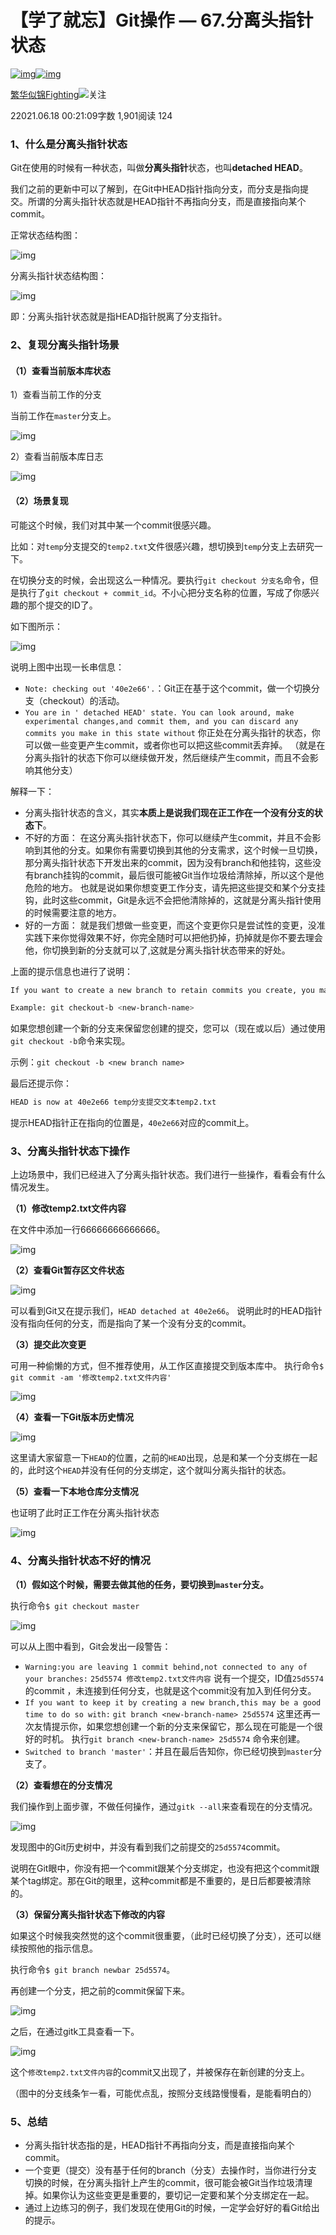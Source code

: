 # 【学了就忘】Git操作 — 67.分离头指针状态

[![img](https://upload.jianshu.io/users/upload_avatars/2495229/2fda2e40-0e38-4324-9cd6-b4f7dcc12479.jpg?imageMogr2/auto-orient/strip|imageView2/1/w/96/h/96/format/webp)![img](https://upload.jianshu.io/admin/source_image/38d6c2d5867e9827c1f5?imageMogr2/auto-orient/strip|imageView2/1/w/134/h/134/format/webp)](https://www.jianshu.com/u/fa63cd14aa2c)

[繁华似锦Fighting](https://www.jianshu.com/u/fa63cd14aa2c)[![  ](https://upload.jianshu.io/user_badge/19c2bea4-c7f7-467f-a032-4fed9acbc55d)](https://www.jianshu.com/mobile/creator)关注

22021.06.18 00:21:09字数 1,901阅读 124

### 1、什么是分离头指针状态

Git在使用的时候有一种状态，叫做**分离头指针**状态，也叫**detached HEAD**。

我们之前的更新中可以了解到，在Git中HEAD指针指向分支，而分支是指向提交。所谓的分离头指针状态就是HEAD指针不再指向分支，而是直接指向某个commit。

正常状态结构图：



![img](https://upload-images.jianshu.io/upload_images/2495229-edd0aaf99a35162e.png?imageMogr2/auto-orient/strip|imageView2/2/w/781/format/webp)

分离头指针状态结构图：

![img](https://upload-images.jianshu.io/upload_images/2495229-5e042a454193b0ef.png?imageMogr2/auto-orient/strip|imageView2/2/w/502/format/webp)

即：分离头指针状态就是指HEAD指针脱离了分支指针。

### 2、复现分离头指针场景

#### （1）查看当前版本库状态

1）查看当前工作的分支

当前工作在`master`分支上。

![img](https://upload-images.jianshu.io/upload_images/2495229-551c1aa7e84a235f.png?imageMogr2/auto-orient/strip|imageView2/2/w/580/format/webp)

2）查看当前版本库日志

![img](https://upload-images.jianshu.io/upload_images/2495229-d49474d8375f71bf.png?imageMogr2/auto-orient/strip|imageView2/2/w/564/format/webp)

#### （2）场景复现

可能这个时候，我们对其中某一个commit很感兴趣。

比如：对`temp`分支提交的`temp2.txt`文件很感兴趣，想切换到`temp`分支上去研究一下。

在切换分支的时候，会出现这么一种情况。要执行`git checkout 分支名`命令，但是执行了`git checkout + commit_id`。不小心把分支名称的位置，写成了你感兴趣的那个提交的ID了。

如下图所示：

![img](https://upload-images.jianshu.io/upload_images/2495229-65e0454e12afb7ea.png?imageMogr2/auto-orient/strip|imageView2/2/w/620/format/webp)

说明上图中出现一长串信息：

- `Note: checking out '40e2e66'.`：Git正在基于这个commit，做一个切换分支（checkout）的活动。
- `You are in ' detached HEAD' state. You can look around, make experimental changes,and commit them, and you can discard any commits you make in this state without`
  你正处在分离头指针的状态，你可以做一些变更产生commit，或者你也可以把这些commit丢弃掉。
  （就是在分离头指针的状态下你可以继续做开发，然后继续产生commit，而且不会影响其他分支）

解释一下：

- 分离头指针状态的含义，其实**本质上是说我们现在正工作在一个没有分支的状态下**。
- 不好的方面：
  在这分离头指针状态下，你可以继续产生commit，并且不会影响到其他的分支。如果你有需要切换到其他的分支需求，这个时候一旦切换，那分离头指针状态下开发出来的commit，因为没有branch和他挂钩，这些没有branch挂钩的commit，最后很可能被Git当作垃圾给清除掉，所以这个是他危险的地方。
  也就是说如果你想变更工作分支，请先把这些提交和某个分支挂钩，此时这些commit，Git是永远不会把他清除掉的，这就是分离头指针使用的时候需要注意的地方。
- 好的一方面：
  就是我们想做一些变更，而这个变更你只是尝试性的变更，没准实践下来你觉得效果不好，你完全随时可以把他扔掉，扔掉就是你不要去理会他，你切换到新的分支就可以了,这就是分离头指针状态带来的好处。

上面的提示信息也进行了说明：



```bash
If you want to create a new branch to retain commits you create, you maydo so(now or later) by using -b with the checkout command again.

Example: git checkout-b <new-branch-name>
```

如果您想创建一个新的分支来保留您创建的提交，您可以（现在或以后）通过使用`git checkout -b`命令来实现。

示例：`git checkout -b <new branch name>`

最后还提示你：



```bash
HEAD is now at 40e2e66 temp分支提交文本temp2.txt
```

提示HEAD指针正在指向的位置是，`40e2e66`对应的commit上。

### 3、分离头指针状态下操作

上边场景中，我们已经进入了分离头指针状态。我们进行一些操作，看看会有什么情况发生。

**（1）修改temp2.txt文件内容**

在文件中添加一行66666666666666。

![img](https://upload-images.jianshu.io/upload_images/2495229-b10f6615d12ebe29.png?imageMogr2/auto-orient/strip|imageView2/2/w/233/format/webp)

**（2）查看Git暂存区文件状态**

![img](https://upload-images.jianshu.io/upload_images/2495229-852d0809ce4000d9.png?imageMogr2/auto-orient/strip|imageView2/2/w/628/format/webp)

可以看到Git又在提示我们，`HEAD detached at 40e2e66`。
说明此时的HEAD指针没有指向任何的分支，而是指向了某一个没有分支的commit。

**（3）提交此次变更**

可用一种偷懒的方式，但不推荐使用，从工作区直接提交到版本库中。
执行命令`$ git commit -am '修改temp2.txt文件内容'`

![img](https://upload-images.jianshu.io/upload_images/2495229-c4a5f1b698098385.png?imageMogr2/auto-orient/strip|imageView2/2/w/612/format/webp)

**（4）查看一下Git版本历史情况**

![img](https://upload-images.jianshu.io/upload_images/2495229-1b4f57c9061e3d44.png?imageMogr2/auto-orient/strip|imageView2/2/w/628/format/webp)

这里请大家留意一下`HEAD`的位置，之前的`HEAD`出现，总是和某一个分支绑在一起的，此时这个`HEAD`并没有任何的分支绑定，这个就叫分离头指针的状态。

**（5）查看一下本地仓库分支情况**

也证明了此时正工作在分离头指针状态

![img](https://upload-images.jianshu.io/upload_images/2495229-378eabdcef91494e.png?imageMogr2/auto-orient/strip|imageView2/2/w/622/format/webp)

### 4、分离头指针状态不好的情况

**（1）假如这个时候，需要去做其他的任务，要切换到`master`分支。**

执行命令`$ git checkout master`

![img](https://upload-images.jianshu.io/upload_images/2495229-525cac244fc699cd.png?imageMogr2/auto-orient/strip|imageView2/2/w/626/format/webp)

可以从上图中看到，Git会发出一段警告：

- `Warning:you are leaving 1 commit behind,not connected to any of your branches:`
  `25d5574 修改temp2.txt文件内容`
  说有一个提交，ID值`25d5574`的commit ，未连接到任何分支，也就是这个commit没有加入到任何分支。
- `If you want to keep it by creating a new branch,this may be a good time to do so with:`
  `git branch <new-branch-name> 25d5574`
  这里还再一次友情提示你，如果您想创建一个新的分支来保留它，那么现在可能是一个很好的时机。
  执行`git branch <new-branch-name> 25d5574` 命令来创建。
- `Switched to branch 'master'`：并且在最后告知你，你已经切换到`master`分支了。

**（2）查看想在的分支情况**

我们操作到上面步骤，不做任何操作，通过`gitk --all`来查看现在的分支情况。

![img](https://upload-images.jianshu.io/upload_images/2495229-f69345261fce473f.png?imageMogr2/auto-orient/strip|imageView2/2/w/408/format/webp)

发现图中的Git历史树中，并没有看到我们之前提交的`25d5574`commit。

说明在Git眼中，你没有把一个commit跟某个分支绑定，也没有把这个commit跟某个tag绑定。那在Git的眼里，这种commit都是不重要的，是日后都要被清除的。

**（3）保留分离头指针状态下修改的内容**

如果这个时候我突然觉的这个commit很重要，（此时已经切换了分支），还可以继续按照他的指示信息。

执行命令`$ git branch newbar 25d5574`。

再创建一个分支，把之前的commit保留下来。

![img](https://upload-images.jianshu.io/upload_images/2495229-8e9241ff60813672.png?imageMogr2/auto-orient/strip|imageView2/2/w/582/format/webp)

之后，在通过gitk工具查看一下。

![img](https://upload-images.jianshu.io/upload_images/2495229-c4b57c216d3ded47.png?imageMogr2/auto-orient/strip|imageView2/2/w/381/format/webp)

这个`修改temp2.txt文件内容`的commit又出现了，并被保存在新创建的分支上。

（图中的分支线条乍一看，可能优点乱，按照分支线路慢慢看，是能看明白的）

### 5、总结

- 分离头指针状态指的是，HEAD指针不再指向分支，而是直接指向某个commit。
- 一个变更（提交）没有基于任何的branch（分支）去操作时，当你进行分支切换的时候，在分离头指针上产生的commit，很可能会被Git当作垃圾清理掉。如果你认为这些变更是重要的，要切记一定要和某个分支绑定在一起。
- 通过上边练习的例子，我们发现在使用Git的时候，一定学会好好的看Git给出的提示。